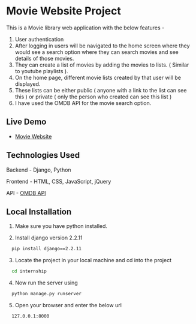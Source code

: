 
# Movie Website Project

This is a Movie library web application with the below features -

1. User authentication
2. After logging in users will be navigated to the home screen where they would see a search option where they can search movies and see details of those movies. 
3. They can create a list of movies by adding the movies to lists. ( Similar to youtube playlists ).
4. On the home page, different movie lists created by that user will be displayed.
5. These lists can be either public ( anyone with a link to the list can see this ) or private ( only the person who created can see this list )
6. I have used the OMDB API for the movie search option.




## Live Demo

 - [Movie Website](https://internshiptask.pythonanywhere.com/)

## Technologies Used

Backend - Django, Python

Frontend - HTML, CSS, JavaScript, jQuery

API - [OMDB API](http://www.omdbapi.com)


## Local Installation

1. Make sure you have python installed.

2. Install django version 2.2.11

```bash
  pip install django==2.2.11
```
3. Locate the project in your local machine and cd into the project
```bash
  cd internship
```

4. Now run the server using
```bash
  python manage.py runserver
```

5. Open your browser and enter the below url
```bash
  127.0.0.1:8000
```

